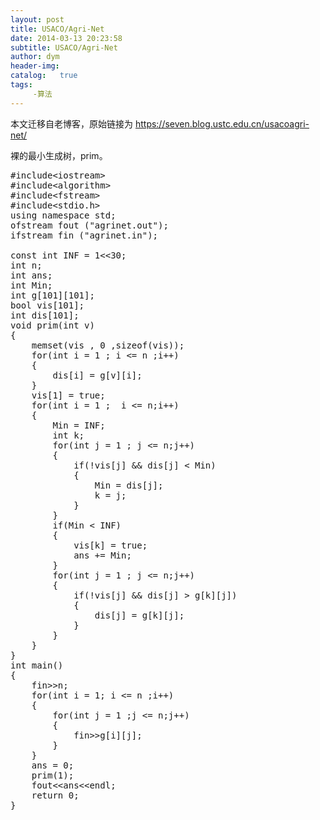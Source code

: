 ```yaml
---
layout: post
title: USACO/Agri-Net
date: 2014-03-13 20:23:58
subtitle: USACO/Agri-Net
author: dym
header-img:
catalog:   true
tags:
     -算法
---
```


本文迁移自老博客，原始链接为 <https://seven.blog.ustc.edu.cn/usacoagri-net/>

裸的最小生成树，prim。
<pre class = "brush:[cpp]">
#include&lt;iostream&gt;
#include&lt;algorithm&gt;
#include&lt;fstream&gt;
#include&lt;stdio.h&gt;
using namespace std;
ofstream fout ("agrinet.out");
ifstream fin ("agrinet.in");

const int INF = 1&lt;&lt;30;
int n;
int ans;
int Min;
int g[101][101];
bool vis[101];
int dis[101];
void prim(int v)
{
	memset(vis , 0 ,sizeof(vis));
	for(int i = 1 ; i <= n ;i++)
	{
		dis[i] = g[v][i];
	}
	vis[1] = true;
	for(int i = 1 ;  i <= n;i++)
	{		
		Min = INF;
		int k;
		for(int j = 1 ; j <= n;j++)
		{
			if(!vis[j] && dis[j] < Min)
			{
				Min = dis[j];
				k = j;
			}
		}
		if(Min < INF)
		{
			vis[k] = true;
			ans += Min;
		}
		for(int j = 1 ; j <= n;j++)
		{
			if(!vis[j] && dis[j] > g[k][j])
			{
				dis[j] = g[k][j];
			}
		}
	}
}
int main()
{
	fin&gt;&gt;n;
	for(int i = 1; i <= n ;i++)
	{
		for(int j = 1 ;j <= n;j++)
		{
			fin&gt;&gt;g[i][j];			
		}
	}
	ans = 0;
	prim(1);
	fout&lt;&lt;ans&lt;&lt;endl;
	return 0;
}
</pre>
